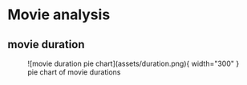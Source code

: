 # Movie analysis

## movie duration
<figure markdown>
  ![movie duration pie chart](assets/duration.png){ width="300" }
  <figcaption>pie chart of movie durations</figcaption>
</figure>